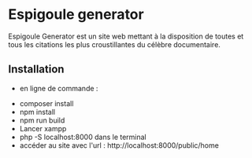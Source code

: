 # Espigoule generator

Espigoule Generator est un site web mettant à la disposition de toutes et tous les citations les plus croustillantes du célèbre documentaire.

## Installation

* en ligne de commande :
- composer install
- npm install
- npm run build
- Lancer xampp
- php -S localhost:8000 dans le terminal
- accéder au site avec l'url : http://localhost:8000/public/home